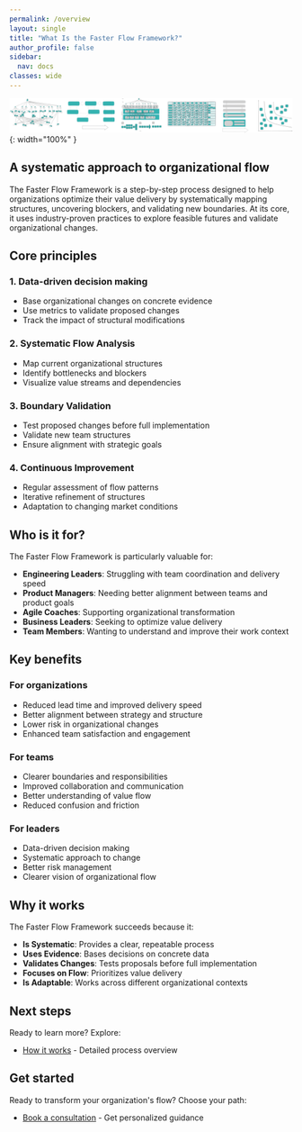 ```yaml
---
permalink: /overview
layout: single
title: "What Is the Faster Flow Framework?"
author_profile: false
sidebar:
  nav: docs
classes: wide
---
```


![Faster Flow Framework](/assets/images/faster-flow-framework-abstract-wide.png){: width="100%" }

## A systematic approach to organizational flow

The Faster Flow Framework is a step-by-step process designed to help organizations optimize their value delivery by systematically mapping structures, uncovering blockers, and validating new boundaries. At its core, it uses industry-proven practices to explore feasible futures and validate organizational changes.

## Core principles

### 1. Data-driven decision making

- Base organizational changes on concrete evidence
- Use metrics to validate proposed changes
- Track the impact of structural modifications

### 2. Systematic Flow Analysis

- Map current organizational structures
- Identify bottlenecks and blockers
- Visualize value streams and dependencies

### 3. Boundary Validation

- Test proposed changes before full implementation
- Validate new team structures
- Ensure alignment with strategic goals

### 4. Continuous Improvement

- Regular assessment of flow patterns
- Iterative refinement of structures
- Adaptation to changing market conditions

## Who is it for?

The Faster Flow Framework is particularly valuable for:

- **Engineering Leaders**: Struggling with team coordination and delivery speed
- **Product Managers**: Needing better alignment between teams and product goals
- **Agile Coaches**: Supporting organizational transformation
- **Business Leaders**: Seeking to optimize value delivery
- **Team Members**: Wanting to understand and improve their work context

## Key benefits

### For organizations

- Reduced lead time and improved delivery speed
- Better alignment between strategy and structure
- Lower risk in organizational changes
- Enhanced team satisfaction and engagement

### For teams

- Clearer boundaries and responsibilities
- Improved collaboration and communication
- Better understanding of value flow
- Reduced confusion and friction

### For leaders

- Data-driven decision making
- Systematic approach to change
- Better risk management
- Clearer vision of organizational flow

## Why it works

The Faster Flow Framework succeeds because it:

- **Is Systematic**: Provides a clear, repeatable process
- **Uses Evidence**: Bases decisions on concrete data
- **Validates Changes**: Tests proposals before full implementation
- **Focuses on Flow**: Prioritizes value delivery
- **Is Adaptable**: Works across different organizational contexts

## Next steps

Ready to learn more? Explore:

- [How it works](/how-it-works) - Detailed process overview

## Get started

Ready to transform your organization's flow? Choose your path:

- [Book a consultation](/contact) - Get personalized guidance
